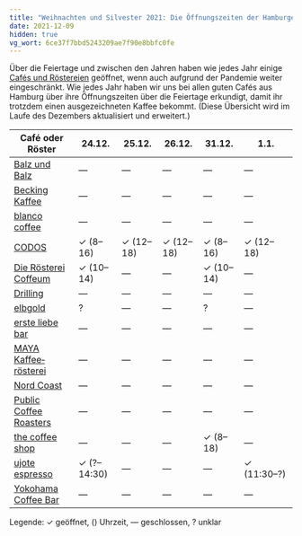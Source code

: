 ```yaml
---
title: "Weihnachten und Silvester 2021: Die Öffnungszeiten der Hamburger Cafés"
date: 2021-12-09
hidden: true
vg_wort: 6ce37f7bbd5243209ae7f90e8bbfc0fe
---
```


Über die Feiertage und zwischen den Jahren haben wie jedes Jahr einige [Cafés und Röstereien](/cafes/) geöffnet, wenn auch aufgrund der Pandemie weiter eingeschränkt. Wie jedes Jahr haben wir uns bei allen guten Cafés aus Hamburg über ihre Öffnungszeiten über die Feiertage erkundigt, damit ihr trotzdem einen ausgezeichneten Kaffee bekommt. (Diese Übersicht wird im Laufe des Dezembers aktualisiert und erweitert.)

| Café oder Röster | 24.12. | 25.12. | 26.12. | 31.12. | 1.1. |
|---|---|---|---|---|---|
| [Balz und Balz](/cafes/balz-und-balz/) | — | — | — | — | — |
| [Becking Kaffee](/cafes/becking-kaffee/) | — | — | — | — | — |
| [blanco coffee](/cafes/blanco-coffee/) | — | — | — | — | — |
| [CODOS](/cafes/codos/) | ✓ (8–16) | ✓ (12–18) | ✓ (12–18) | ✓ (8–16) | ✓ (12–18) |
| [Die Rösterei Coffeum](/cafes/die-roesterei-coffeum/) | ✓ (10–14) | — | — | ✓ (10–14) | — |
| [Drilling](/cafes/drilling/) | — | — | — | — | — |
| [elbgold](/cafes/elbgold/) | ? | — | — | ? | — |
| [erste liebe bar](/cafes/erste-liebe-bar/) | — | — | — | — | — |
| [MAYA Kaffee&shy;rösterei](/cafes/maya-kaffeeroesterei/) | — | — | — | — | — |
| [Nord Coast](/cafes/nord-coast-coffee-roastery/) | — | — | — | — | — |
| [Public Coffee Roasters](/cafes/public-coffee-roasters/) | — | — | — | — | — |
| [the coffee shop](/cafes/the-coffee-shop/) | — | — | — | ✓ (8–18) | — |
| [ujote espresso](/cafes/ujote-espresso/) | ✓ (?–14:30) | — | — | — | ✓ (11:30–?) |
| [Yokohama Coffee Bar](/cafes/yokohama-coffee-bar/) | — | — | — | — | — |

Legende: ✓ geöffnet, () Uhrzeit, — geschlossen, ? unklar